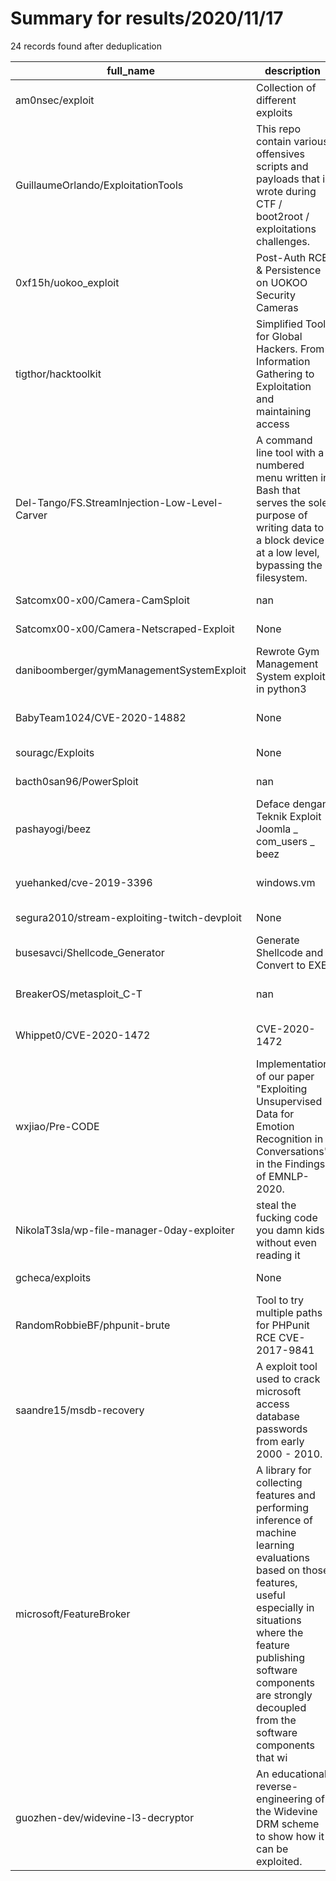 
# Summary for results/2020/11/17
    
24 records found after deduplication

| full_name | description | html_url | matched_list | matched_count | pushed_at | size | stargazers_count | language | forks_count | vul_ids |
|-----------------------------------------------|------------------------------------------------------------------------------------------------------------------------------------------------------------------------------------------------------------------------------------------------------------------|------------------------------------------------------------------|----------------------------------|-----------------|---------------------------|--------|--------------------|------------|---------------|--------------------|
| am0nsec/exploit | Collection of different exploits | https://github.com/am0nsec/exploit | ['exploit'] | 1 | 2020-11-17 16:06:25+00:00 | 97066 | 141 | Python | 37 | [] |
| GuillaumeOrlando/ExploitationTools | This repo contain various offensives scripts and payloads that i wrote during CTF / boot2root / exploitations challenges. | https://github.com/GuillaumeOrlando/ExploitationTools | ['exploit'] | 1 | 2020-11-17 22:29:30+00:00 | 3966 | 1 | Python | 0 | [] |
| 0xf15h/uokoo_exploit | Post-Auth RCE & Persistence on UOKOO Security Cameras | https://github.com/0xf15h/uokoo_exploit | ['exploit', 'rce'] | 2 | 2020-11-17 23:28:28+00:00 | 255 | 8 | Python | 2 | [] |
| tigthor/hacktoolkit | Simplified Tool for Global Hackers. From Information Gathering to Exploitation and maintaining access | https://github.com/tigthor/hacktoolkit | ['exploit'] | 1 | 2020-11-17 23:10:09+00:00 | 43 | 1 | Python | 1 | [] |
| Del-Tango/FS.StreamInjection-Low-Level-Carver | A command line tool with a numbered menu written in Bash that serves the sole purpose of writing data to a block device at a low level, bypassing the filesystem. | https://github.com/Del-Tango/FS.StreamInjection-Low-Level-Carver | ['command injection'] | 1 | 2020-11-17 21:42:14+00:00 | 21 | 0 | Shell | 0 | [] |
| Satcomx00-x00/Camera-CamSploit | nan | https://github.com/Satcomx00-x00/Camera-CamSploit | ['sploit'] | 1 | 2020-11-17 17:40:13+00:00 | 544 | 0 | C# | 0 | [] |
| Satcomx00-x00/Camera-Netscraped-Exploit | None | https://github.com/Satcomx00-x00/Camera-Netscraped-Exploit | ['exploit'] | 1 | 2020-11-17 17:39:30+00:00 | 721 | 0 | Python | 0 | [] |
| daniboomberger/gymManagementSystemExploit | Rewrote Gym Management System exploit in python3 | https://github.com/daniboomberger/gymManagementSystemExploit | ['exploit'] | 1 | 2020-11-17 16:21:59+00:00 | 3 | 0 | Python | 0 | [] |
| BabyTeam1024/CVE-2020-14882 | None | https://github.com/BabyTeam1024/CVE-2020-14882 | ['cve-2'] | 1 | 2020-11-17 14:23:24+00:00 | 0 | 0 | | 0 | ['CVE-2020-14882'] |
| souragc/Exploits | None | https://github.com/souragc/Exploits | ['exploit'] | 1 | 2020-11-17 13:24:49+00:00 | 11 | 0 | Python | 0 | [] |
| bacth0san96/PowerSploit | nan | https://github.com/bacth0san96/PowerSploit | ['sploit'] | 1 | 2020-11-17 03:36:15+00:00 | 6 | 0 | PowerShell | 0 | [] |
| pashayogi/beez | Deface dengan Teknik Exploit Joomla _ com_users _ beez | https://github.com/pashayogi/beez | ['exploit'] | 1 | 2020-11-17 02:09:25+00:00 | 24 | 0 | | 0 | [] |
| yuehanked/cve-2019-3396 | windows.vm | https://github.com/yuehanked/cve-2019-3396 | ['cve-2'] | 1 | 2020-11-17 02:02:52+00:00 | 0 | 0 | | 0 | ['CVE-2019-3396'] |
| segura2010/stream-exploiting-twitch-devploit | None | https://github.com/segura2010/stream-exploiting-twitch-devploit | ['exploit'] | 1 | 2020-11-17 17:39:34+00:00 | 18 | 1 | Python | 0 | [] |
| busesavci/Shellcode_Generator | Generate Shellcode and Convert to EXE | https://github.com/busesavci/Shellcode_Generator | ['shellcode'] | 1 | 2020-11-17 13:28:18+00:00 | 22 | 7 | Python | 6 | [] |
| BreakerOS/metasploit_C-T | nan | https://github.com/BreakerOS/metasploit_C-T | ['metasploit module OR payload'] | 1 | 2020-11-17 21:18:16+00:00 | 4 | 0 | Shell | 0 | [] |
| Whippet0/CVE-2020-1472 | CVE-2020-1472 | https://github.com/Whippet0/CVE-2020-1472 | ['cve-2'] | 1 | 2020-11-17 06:01:32+00:00 | 42987 | 0 | HTML | 0 | ['CVE-2020-1472'] |
| wxjiao/Pre-CODE | Implementation of our paper "Exploiting Unsupervised Data for Emotion Recognition in Conversations" in the Findings of EMNLP-2020. | https://github.com/wxjiao/Pre-CODE | ['exploit'] | 1 | 2020-11-17 02:16:51+00:00 | 1112 | 8 | Python | 2 | [] |
| NikolaT3sla/wp-file-manager-0day-exploiter | steal the fucking code you damn kids without even reading it | https://github.com/NikolaT3sla/wp-file-manager-0day-exploiter | ['0day', 'exploit'] | 2 | 2020-11-17 16:07:58+00:00 | 9 | 2 | Python | 0 | [] |
| gcheca/exploits | None | https://github.com/gcheca/exploits | ['exploit'] | 1 | 2020-11-17 11:58:12+00:00 | 11 | 0 | Python | 0 | [] |
| RandomRobbieBF/phpunit-brute | Tool to try multiple paths for PHPunit RCE CVE-2017-9841 | https://github.com/RandomRobbieBF/phpunit-brute | ['rce'] | 1 | 2020-11-17 17:58:39+00:00 | 7 | 19 | Python | 19 | ['CVE-2017-9841'] |
| saandre15/msdb-recovery | A exploit tool used to crack microsoft access database passwords from early 2000 - 2010. | https://github.com/saandre15/msdb-recovery | ['exploit'] | 1 | 2020-11-17 22:10:18+00:00 | 374 | 0 | C++ | 0 | [] |
| microsoft/FeatureBroker | A library for collecting features and performing inference of machine learning evaluations based on those features, useful especially in situations where the feature publishing software components are strongly decoupled from the software components that wi | https://github.com/microsoft/FeatureBroker | ['exploit'] | 1 | 2020-11-17 20:53:13+00:00 | 473 | 9 | C++ | 5 | [] |
| guozhen-dev/widevine-l3-decryptor | An educational reverse-engineering of the Widevine DRM scheme to show how it can be exploited. | https://github.com/guozhen-dev/widevine-l3-decryptor | ['exploit'] | 1 | 2020-11-17 14:11:19+00:00 | 8142 | 0 | | 0 | [] |
